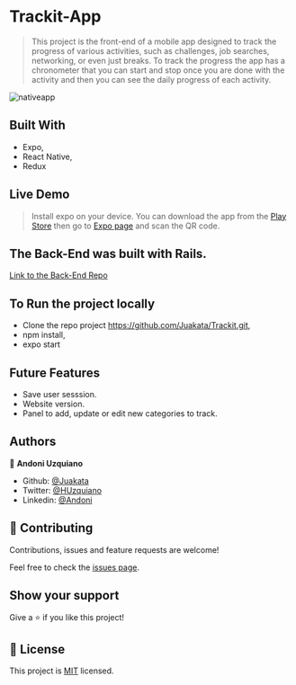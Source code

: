 # Trackit-App

> This project is the front-end of a mobile app designed to track the progress of various activities, such as challenges, job searches, networking, or even just breaks. To track the progress the app has a chronometer that you can start and stop once you are done with the activity and then you can see the daily progress of each activity.

![nativeapp](https://user-images.githubusercontent.com/11781597/76324032-176a6600-62ab-11ea-8e51-aa084159089f.png)

## Built With
- Expo,
- React Native,
- Redux

## Live Demo
> Install expo on your device. You can download the app from the [Play Store](https://play.google.com/store/apps/details?id=host.exp.exponent&hl=es_SV) then go to [Expo page](https://expo.io/@juakata/Trackit) and scan the QR code.

## The Back-End was built with Rails.

[Link to the Back-End Repo](https://github.com/Juakata/Trackit-BackEnd)

## To Run the project locally

- Clone the repo project https://github.com/Juakata/Trackit.git,
- npm install,
- expo start

## Future Features

- Save user sesssion.
- Website version.
- Panel to add, update or edit new categories to track.

## Authors

👤 **Andoni Uzquiano**

- Github: [@Juakata](https://github.com/Juakata)
- Twitter: [@HUzquiano](https://twitter.com/HUzquiano)
- Linkedin: [@Andoni](https://www.linkedin.com/in/andoni-uzquiano-31304818a/)

## 🤝 Contributing

Contributions, issues and feature requests are welcome!

Feel free to check the [issues page](https://github.com/Juakata/Trackit).

## Show your support

Give a ⭐️ if you like this project!

## 📝 License

This project is [MIT](https://opensource.org/licenses/MIT) licensed.
